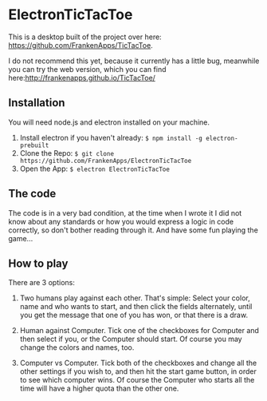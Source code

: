 # ElectronTicTacToe
This is a desktop built of the project over here: https://github.com/FrankenApps/TicTacToe.

I do not recommend this yet, because it currently has a little bug, meanwhile you can try the web version, which you can find here:http://frankenapps.github.io/TicTacToe/

## Installation

You will need node.js and electron installed on your machine.

1. Install electron if you haven't already: ```$ npm install -g electron-prebuilt```
2. Clone the Repo: ```$ git clone https://github.com/FrankenApps/ElectronTicTacToe```
3. Open the App: ```$ electron ElectronTicTacToe```

## The code
The code is in a very bad condition, at the time when I wrote it I did not know about any standards or how you would express a logic in code correctly, so don't bother reading through it. And have some fun playing the game...

## How to play
There are 3 options:

1. Two humans play against each other. That's simple: Select your color, name and who wants to start, and then click the fields alternately, until you get the message that one of you has won, or that there is a draw.

2. Human against Computer. Tick one of the checkboxes for Computer and then select if you, or the Computer should start. Of course you may change the colors and names, too.

3. Computer vs Computer. Tick both of the checkboxes and change all the other settings if you wish to, and then hit the start game button, in order to see which computer wins. Of course the Computer who starts all the time will have a higher quota than the other one.
